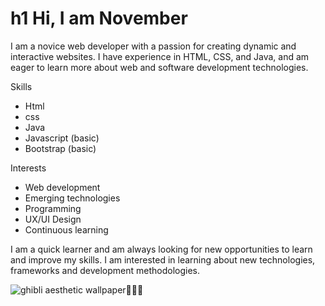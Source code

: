 # h1 Hi, I am November
I am a novice web developer with a passion for creating dynamic and interactive websites. I have experience in HTML, CSS, and Java, and am eager to learn more about web and software development technologies.

Skills

* Html
* css
* Java
* Javascript (basic)
* Bootstrap (basic)

Interests

* Web development
* Emerging technologies
* Programming
* UX/UI Design
* Continuous learning

I am a quick learner and am always looking for new opportunities to learn and improve my skills. I am interested in learning about new technologies, frameworks and development methodologies.

![ghibli aesthetic wallpaper🌸💐🤍](https://hackmd.io/_uploads/ByxtozqxC.jpg)
